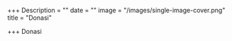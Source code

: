 +++
Description = ""
date = ""
image = "/images/single-image-cover.png"
title = "Donasi"

+++
Donasi